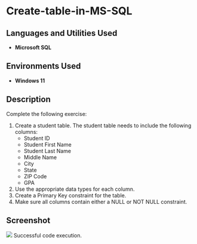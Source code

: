 # Create-table-in-MS-SQL

## Languages and Utilities Used

- **Microsoft SQL**

## Environments Used

- **Windows 11**

## Description
Complete the following exercise:
1. Create a student table. The student table needs to include the following columns:
   - Student ID
   - Student First Name
   - Student Last Name
   - Middle Name
   - City
   - State
   - ZIP Code
   - GPA
2. Use the appropriate data types for each column.
3. Create a Primary Key constraint for the table.
4. Make sure all columns contain either a NULL or NOT NULL constraint.

## Screenshot
<img src="https://i.imgur.com/JDcwXCL.png"/>
Successful code execution.
